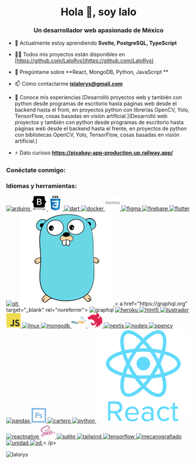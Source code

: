 <h1 align="center">Hola 👋, soy lalo</h1>
<h3 align="center">Un desarrollador web apasionado de México</h3>

- 🌱 Actualmente estoy aprendiendo **Svelte, PostgreSQL, TypeScript**

- 👨‍💻 Todos mis proyectos están disponibles en [https://github.com/LaloRys](https://github.com/LaloRys)

- 💬 Pregúntame sobre **React, MongoDB, Python, JavaScript **

- 📫 Cómo contactarme **islalorys@gmail.com**

- 📄 Conoce mis experiencias [Desarrolló proyectos web y también con python desde programas de escritorio hasta páginas web desde el backend hasta el front, en proyectos python con librerías OpenCV, Yolo, TensorFlow, cosas basadas en visión artificial.](Desarrolló web proyectos y también con python desde programas de escritorio hasta páginas web desde el backend hasta el frente, en proyectos de python con bibliotecas OpenCV, Yolo, TensorFlow, cosas basadas en visión artificial.)

- ⚡ Dato curioso **https://pixabay-app-production.up.railway.app/**

<h3 align="left">Conéctate conmigo:</h3>
<p align="left">
</p>

<h3 align="left">Idiomas y herramientas: </h3>
<p align="left"> <a href="https://www.arduino.cc/" target="_blank" rel="noreferrer"> <img src="https://cdn.worldvectorlogo.com/ logos/arduino-1.svg" alt="arduino" width="40" height="40"/> </a> <a href="https://getbootstrap.com" target="_blank" rel=" noreferrer"> <img src="https://raw.githubusercontent.com/devicons/devicon/master/icons/bootstrap/bootstrap-plain-wordmark.svg" alt="bootstrap" width="40" height="40 "/> </a> <a href="https://www.w3schools.com/css/" target="_blank" rel="noreferrer"> <img src="https://raw.githubusercontent.com/devicons/devicon/master/icons/css3/css3-original-wordmark.svg" alt="css3" width="40" height="40"/> </a> <a href="https: //dart.dev" target="_blank" rel="noreferrer"> <img src="https://www.vectorlogo.zone/logos/dartlang/dartlang-icon.svg" alt="dart" width=" 40" height="40"/> </a> <a href="https://www.docker.com/" target="_blank" rel="noreferrer"> <img src="https://raw .githubusercontent.com/devicons/devicon/master/icons/docker/docker-original-wordmark.svg" alt="docker" width="40" height="40"/> </a> <a href="https://expressjs.com" target="_blank" rel="noreferrer"> <img src ="https://raw.githubusercontent.com/devicons/devicon/master/icons/express/express-original-wordmark.svg" alt="express" width="40" height="40"/> </a > <a href="https://www.figma.com/" target="_blank" rel="noreferrer"> <img src="https://www.vectorlogo.zone/logos/figma/figma-icon .svg" alt="figma" width="40" height="40"/> </a> <a href="https://firebase.google.com/" target="_blank" rel="noreferrer"> <img src="https://www.vectorlogo.zone/logos/firebase/firebase-icon.svg" alt="firebase" width="40" height ="40"/> </a> <a href="https://flutter.dev" target="_blank" rel="noreferrer"> <img src="https://www.vectorlogo.zone/logos /flutterio/flutterio-icon.svg" alt="flutter" width="40" height="40"/> </a> <a href="https://git-scm.com/" target="_blank " rel="noreferrer"> <img src="https://www.vectorlogo.zone/logos/git-scm/git-scm-icon.svg" alt="git" width="40" height="40"/> </a> <a href="https://golang.org" target="_blank" rel="noreferrer"> <img src ="https://raw.githubusercontent.com/devicons/devicon/master/icons/go/go-original.svg" alt="ir" ancho="40" altura="40"/> </a> < a href="https://graphql.org" target="_blank" rel="noreferrer"> <img src="https://www.vectorlogo.zone/logos/graphql/graphql-icon.svg" alt= "graphql" width="40" height="40"/> </a> <a href="https://heroku.com" target="_blank" rel="noreferrer"> <img src="https://www.vectorlogo.zone/logos/heroku/heroku-icon.svg" alt="heroku" width="40" height= "40"/> </a> <a href="https://www.w3.org/html/" target="_blank" rel="noreferrer"> <img src="https://raw.githubusercontent .com/devicons/devicon/master/icons/html5/html5-original-wordmark.svg" alt="html5" width="40" height="40"/> </a> <a href="https:/ /www.adobe.com/in/products/illustrator.html" target="_blank" rel="noreferrer"> <img src="https://www.vectorlogo.zone/logos/adobe_illustrator/adobe_illustrator-icon.svg" alt="ilustrador" ancho="40" altura="40"/> </a> <a href="https://developer.mozilla.org/en-US/docs/Web/JavaScript" target= "_blank" rel="noreferrer"> <img src="https://raw.githubusercontent.com/devicons/devicon/master/icons/javascript/javascript-original.svg" alt="javascript" width="40" height="40"/> </a> <a href="https://www.linux.org/" target="_blank" rel="noreferrer"> <img src="https://raw.githubusercontent .com/devicons/devicon/master/icons/linux/linux-original.svg" alt="linux" width="40" height="40"/> </a> <a href="https://www.mongodb.com/" target="_blank" rel="noreferrer"> <img src="https://raw.githubusercontent.com/devicons/devicon/master/icons/mongodb/mongodb-original-wordmark .svg" alt="mongodb" ancho="40" altura="40"/> </a> <a href="https://www.mysql.com/" target="_blank" rel="noreferrer" > <img src="https://raw.githubusercontent.com/devicons/devicon/master/icons/mysql/mysql-original-wordmark.svg" alt="mysql" width="40" height="40"/ > </a> <a href="https://nestjs.com/" target="_blank" rel="noreferrer"> <img src="https://raw.githubusercontent.com/devicons/devicon/master/icons/nestjs/nestjs-plain.svg" alt="nestjs" width="40" height="40"/> </a> <a href="https://nextjs. org/" target="_blank" rel="noreferrer"> <img src="https://cdn.worldvectorlogo.com/logos/nextjs-2.svg" alt="nextjs" width="40" height=" 40"/> </a> <a href="https://nodejs.org" target="_blank" rel="noreferrer"> <img src="https://raw.githubusercontent.com/devicons/devicon /master/icons/nodejs/nodejs-original-wordmark.svg" alt="nodejs" width="40" height="40"/> </a> <a href="https://opencv.org/" target="_blank" rel="noreferrer"> <img src="https://www.vectorlogo.zone/logos/opencv/opencv-icon.svg" alt="opencv" width="40" height ="40"/> </a> <a href="https://pandas.pydata.org/" target="_blank" rel="noreferrer"> <img src="https://raw.githubusercontent. com/devicons/devicon/2ae2a900d2f041da66e950e4d48052658d850630/icons/pandas/pandas-original.svg" alt="pandas" width="40" height="40"/> </a> <a href="https://www. photoshop.com/en" target="_blank" rel="noreferrer"> <img src="https://raw.githubusercontent.com/devicons/devicon/master/icons/photoshop/photoshop-line.svg" alt="photoshop" width="40" height="40"/> </a> <a href="https://postman. com" target="_blank" rel="noreferrer"> <img src="https://www.vectorlogo.zone/logos/getpostman/getpostman-icon.svg" alt="cartero" width="40" height= "40"/> </a> <a href="https://www.python.org" target="_blank" rel="noreferrer"> <img src="https://raw.githubusercontent.com/ devicons/devicon/master/icons/python/python-original.svg" alt="python" width="40" height="40"/> </a> <a href="https://reactjs.org/" target="_blank" rel="noreferrer"> <img src="https://raw.githubusercontent.com/devicons/devicon/master/icons/react/react-original-wordmark.svg" alt=" reaccionar" ancho="40" altura="40"/> </a> <a href="https://reactnative.dev/" target="_blank" rel="noreferrer"> <img src="https: //reactnative.dev/img/header_logo.svg" alt="reactnative" width="40" height="40"/> </a> <a href="https://sass-lang.com" target= "_blank" rel="noreferrer"> <img src="https://raw.githubusercontent.com/devicons/devicon/master/icons/sass/sass-original.svg" alt="sass" width="40" height="40"/> </a> <a href="https://www.sqlite.org/" target="_blank" rel="noreferrer"> <img src="https://www.vectorlogo.zone/logos/sqlite/sqlite-icon.svg" alt="sqlite" width="40" height="40"/> </a> <a href= "https://tailwindcss.com/" target="_blank" rel="noreferrer"> <img src="https://www.vectorlogo.zone/logos/tailwindcss/tailwindcss-icon.svg" alt="tailwind " ancho="40" altura="40"/> </a> <a href="https://www.tensorflow.org" target="_blank" rel="noreferrer"> <img src="https://www.vectorlogo.zone/logos/tensorflow/tensorflow-icon.svg" alt="tensorflow" width="40" height= "40"/> </a> <a href="https://www.typescriptlang.org/" target="_blank" rel="noreferrer"> <img src="https://raw.githubusercontent.com /devicons/devicon/master/icons/typescript/typescript-original.svg" alt="mecanografiado" ancho="40" altura="40"/> </a> <a href="https://unity.com /" target="_blank" rel="noreferrer"> <img src="https://www.vectorlogo.zone/logos/unity3d/unity3d-icon.svg" alt="unidad" ancho="40" altura="40"/> </a> <a href="https://www.adobe.com/products/xd.html" target="_blank" rel ="noreferrer"> <img src="https://cdn.worldvectorlogo.com/logos/adobe-xd.svg" alt="xd" width="40" height="40"/> </a> < /p>

<p><img align="center" src="https://github-readme-stats.vercel.app/api/top-langs?username=lalorys&show_icons=true&locale=en&layout=compact" alt="lalorys" /> </p>
